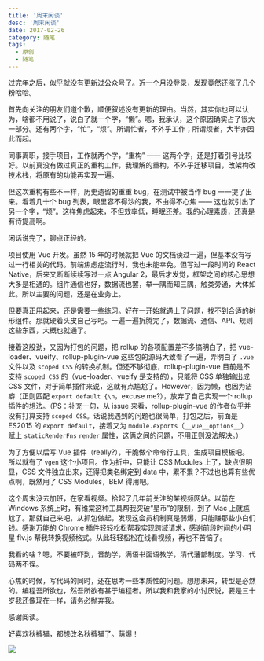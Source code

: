 ```yaml
---
title: '周末闲谈'
desc: '周末闲谈'
date: 2017-02-26
category: 随笔
tags:
  - 原创
  - 随笔
---
```


过完年之后，似乎就没有更新过公众号了。近一个月没登录，发现竟然还涨了几个粉哈哈。

首先向关注的朋友们道个歉，顺便叙述没有更新的理由。当然，其实你也可以认为，啥都不用说了，说白了就一个字，“懒”。嗯，我承认，这个原因确实占了很大一部分。还有两个字，“忙”，“烦”。所谓忙者，不外乎工作；所谓烦者，大半亦因此而起。

同事离职，接手项目，工作就两个字，“重构” —— 这两个字，还是打着引号比较好。以前真没有做过真正的重构工作，我理解的重构，不外乎迁移项目，改架构改技术栈，将原有的功能再实现一遍。

但这次重构有些不一样，历史遗留的重重 bug，在测试中被当作 bug 一一提了出来。看着几十个 bug 列表，眼里容不得沙的我，不由得不心焦 —— 这也就引出了另一个字，“烦”。这样焦虑起来，不但效率低，睡眠还差。我的心理素质，还真是有待提高啊。

闲话说完了，聊点正经的。

项目使用 Vue 开发。虽然 15 年的时候就把 Vue 的文档读过一遍，但基本没有写过一行相关的代码。前端焦虑症流行时，我也未能幸免。但写过一段时间的 React Native，后来又断断续续写过一点 Angular 2，最后才发觉，框架之间的核心思想大多是相通的。组件通信也好，数据流也罢，举一隅而知三隅，触类旁通，大体如此。所以主要的问题，还是在业务上。

但要真正用起来，还是需要一些练习。好在一开始就遇上了问题，找不到合适的树形组件。那就硬着头皮自己写吧。一遍一遍折腾完了，数据流、通信、API、规则这些东西，大概也就通了。

接着这股劲，又因为打包的问题，把 rollup 的各项配置差不多搞明白了，把 vue-loader、vueify、rollup-plugin-vue 这些包的源码大致看了一遍，弄明白了 `.vue` 文件以及 `scoped CSS` 的转换机制。但还不够彻底，rollup-plugin-vue 目前是不支持 `scoped CSS` 的（vue-loader、vueify 是支持的），只能将 CSS 单独输出成 CSS 文件，对于简单插件来说，这就有点尴尬了。However，因为懒，也因为洁癖（正则匹配 `export default {\n`，excuse me?），放弃了自己实现一个 rollup 插件的想法。（PS：补充一句，从 issue 来看，rollup-plugin-vue 的作者似乎并没有打算支持 `scoped CSS`。话说我遇到的问题也很简单，打包之后，前面是 ES2015 的 `export default`，接着又为 `module.exports`（`__vue__options__`） 赋上 `staticRenderFns` `render` 属性，这俩之间的问题，不用正则没法解决。）

为了方便以后写 Vue 插件（really?），干脆做个命令行工具，生成项目模板吧。所以就有了 `vgen` 这个小项目。作为折中，只能让 CSS Modules 上了，缺点很明显，CSS 文件独立出来，还得把类名绑定到 data 中，累不累？不过也也算有些优点啊，既然用了 CSS Modules，BEM 得用吧。

这个周末没去加班，在家看视频。拾起了几年前关注的某视频网站。以前在 Windows 系统上时，有维棠这种工具帮我突破“星币”的限制，到了 Mac 上就尴尬了。那就自己来吧，从抓包做起，发现这会员机制真是弱爆，只能赚那些小白们钱。感谢万能的 Chrome 插件轻轻松松帮我实现跨域请求，感谢前段时间的小明星 flv.js 帮我转换视频格式。从此轻轻松松在线看视频，再也不苦恼了。

我看的啥？嗯，不要被吓到，音韵学，满语书面语教学，清代藩部制度。学习、代码两不误。

心焦的时候，写代码的同时，还在思考一些本质性的问题。想想未来，转型是必然的。编程吾所欲也，然吾所欲有甚于编程者。所以我和我家的小讨厌说，要是三十岁我还像现在一样，请务必抛弃我。

感谢阅读。

好喜欢秋裤猫，都想改名秋裤猫了。萌爆！

![](http://ww2.sinaimg.cn/large/006tNc79gy1fd40e2g51dj306o06oglj.jpg)
